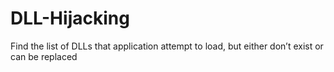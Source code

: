 # DLL-Hijacking

Find the list of DLLs that application attempt to load, but either don’t exist or can be replaced

